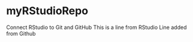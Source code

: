 # myRStudioRepo
Connect RStudio to Git and GitHub
This is a line from RStudio
Line added from Github
